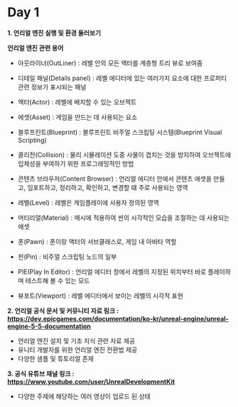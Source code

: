 # Day 1
**1. 언리얼 엔진 실행 및 환경 둘러보기**    
   
**언리얼 엔진 관련 용어**

- 아웃라이너(OutLiner) : 레벨 안의 모든 액터를 계층형 트리 뷰로 보여줌

- 디테일 패널(Details panel) : 레벨 에디터에 있는 여러가지 요소에 대한 프로퍼티 관련 정보가 표시되는 패널
  
- 액터(Actor) : 레벨에 배치할 수 있는 오브젝트

- 에셋(Asset) : 게임을 만드는 데 사용되는 요소

- 블루프린트(Blueprint) : 블루프린트 비주얼 스크립팅 시스템(Blueprint Visual Scripting)

- 콜리전(Collision) : 물리 시뮬레이션 도중 사물이 겹치는 것을 방지하여 오브젝트에 입체성을 부여하기 위한 프로그래밍적인 방법

- 콘텐츠 브라우저(Content Browser) : 언리얼 에디터 안에서 콘텐츠 애셋을 만들고, 임포트하고, 정리하고, 확인하고, 변경할 떄 주로 사용되는 영역

- 레벨(Level) : 레벨은 게임플레이에 사용자 정의된 영역

- 머티리얼(Material) : 메시에 적용하여 씬의 시각적인 모습을 조절하는 데 사용되는 애셋

- 폰(Pawn) : 폰이랑 액터의 서브클래스로, 게임 내 아바타 역할

- 핀(Pin) : 비주얼 스크립팅 노드의 일부

- PIE(Play In Editor) : 언리얼 에디터 창에서 레벨의 지정된 위치부터 바로 플레이하며 테스트해 볼 수 있는 모드

- 뷰포트(Viewport) : 레벨 에디터에서 보이는 레벨의 시각적 표현

**2. 언리얼 공식 문서 및 커뮤니티 자료 링크 : https://dev.epicgames.com/documentation/ko-kr/unreal-engine/unreal-engine-5-5-documentation**   

- 언리얼 엔진 설치 및 기초 지식 관련 자료 제공
- 유니티 개발자를 위한 언리얼 엔진 전환법 제공
- 다양한 샘플 및 튜토리얼 존재

**3. 공식 유튜브 채널 링크 : https://www.youtube.com/user/UnrealDevelopmentKit**

- 다양한 주제에 해당하는 여러 영상이 업로드 된 상태
